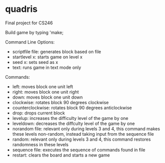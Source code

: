 # quadris
Final project for CS246

Build game by typing 'make;

Command Line Options:
- scriptfile file: generates block based on file
- startlevel x: starts game on level x
- seed x: sets seed as x
- text: runs game in text mode only

Commands:
- left: moves block one unit left
- right: moves block one unit right
- down: moves block one unit down
- clockwise: rotates block 90 degrees clockwise
- counterclockwise: rotates block 90 degrees anticlockwise
- drop: drops current block
- levelup: increases the difficulty level of the game by one 
- leveldown: decreases the diffculty level of the game by one
- norandom file: relevant only during levels 3 and 4, this command makes these levels non-random, instead taking input from the sequence file
- random: relevant only during levels 3 and 4, this command restores randomness in these levels
- sequence file: executes the sequence of commands found in file
- restart: clears the board and starts a new game
